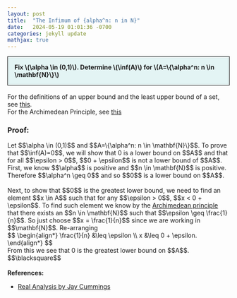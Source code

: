 ```yaml
---
layout: post
title:  "The Infimum of {alpha^n: n in N}"
date:   2024-05-19 01:01:36 -0700
categories: jekyll update
mathjax: true
---
```

<div style="background-color: #E3F4F4; padding: 15px 15px 15px 15px; border:1px solid black;">
  <b>Fix \(\alpha \in (0,1)\). Determine \(\inf(A)\) for \(A=\{\alpha^n: n \in \mathbf{N}\}\)</b>
</div>
<br>
For the definitions of an upper bound and the least upper bound of a set, see <a href="https://strncat.github.io/jekyll/update/2024/05/03/analysis-set-bounded.html">this</a>.
<br>
For the Archimedean Principle, see <a href="https://strncat.github.io/jekyll/update/2024/05/03/analysis-set-bounded.html">this</a>
<br>
<h3>Proof:</h3>
Let $$\alpha \in (0,1)$$ and $$A=\{\alpha^n: n \in \mathbf{N}\}$$. To prove that $$\inf(A)=0$$, we will show that 0 is a lower bound on $$A$$ and that for all $$\epsilon > 0$$, $$0 + \epsilon$$ is not a lower bound of $$A$$. First, we know $$\alpha$$ is positive and $$n \in \mathbf{N}$$ is positive. Therefore $$\alpha^n \geq 0$$ and so $$0$$ is a lower bound on $$A$$.
<br>
<br>
Next, to show that $$0$$ is the greatest lower bound, we need to find an element $$x \in A$$ such that for any $$\epsilon > 0$$, $$x < 0 + \epsilon$$. To find such element we know by the <a href="https://strncat.github.io/jekyll/update/2024/05/16/analysis-archimedian-principle.html">Archimedean principle</a> that there exists an $$n \in \mathbf{N}$$ such that $$\epsilon \geq \frac{1}{n}$$. So just choose $$x = \frac{1}{n}$$ since we are working in $$\mathbf{N}$$. Re-arranging
<div>
$$
\begin{align*}
\frac{1}{n} &\leq \epsilon \\
x &\leq 0 + \epsilon.
\end{align*}
$$
</div>
From this we see that 0 is the greatest lower bound on $$A$$.
$$\blacksquare$$
<br>
<br>
<!------------------------------------------------------------------------------------>
<b>References:</b>
<ul>
<li><a href="https://www.amazon.com/Real-Analysis-Long-Form-Mathematics-Textbook/dp/1724510126">Real Analysis by Jay Cummings</a></li>
</ul>